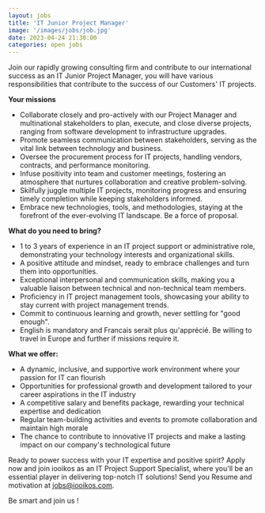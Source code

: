 ```yaml
---
layout: jobs
title: 'IT Junior Project Manager'
image: '/images/jobs/job.jpg'
date: 2023-04-24 21:30:00
categories: open jobs
---
```


Join our rapidly growing consulting firm and contribute to our international success as an IT Junior Project Manager, you will have various responsibilities that contribute to the success of our Customers' IT projects.

**Your missions**

* Collaborate closely and pro-actively with our Project Manager and multinational stakeholders to plan, execute, and close diverse projects, ranging from software development to infrastructure upgrades.
* Promote seamless communication between stakeholders, serving as the vital link between technology and business.
* Oversee the procurement process for IT projects, handling vendors, contracts, and performance monitoring.
* Infuse positivity into team and customer meetings, fostering an atmosphere that nurtures collaboration and creative problem-solving.
* Skilfully juggle multiple IT projects, monitoring progress and ensuring timely completion while keeping stakeholders informed.
* Embrace new technologies, tools, and methodologies, staying at the forefront of the ever-evolving IT landscape. Be a force of proposal.

**What do you need to bring?**

* 1 to 3 years of experience in an IT project support or administrative role, demonstrating your technology interests and organizational skills.
* A positive attitude and mindset, ready to embrace challenges and turn them into opportunities.
* Exceptional interpersonal and communication skills, making you a valuable liaison between technical and non-technical team members.
* Proficiency in IT project management tools, showcasing your ability to stay current with project management trends.
* Commit to continuous learning and growth, never settling for "good enough".
* English is mandatory and Francais serait plus qu'apprécié. Be willing to travel in Europe and further if missions require it.

**What we offer:**

* A dynamic, inclusive, and supportive work environment where your passion for IT can flourish
* Opportunities for professional growth and development tailored to your career aspirations in the IT industry
* A competitive salary and benefits package, rewarding your technical expertise and dedication
* Regular team-building activities and events to promote collaboration and maintain high morale
* The chance to contribute to innovative IT projects and make a lasting impact on our company's technological future

Ready to power success with your IT expertise and positive spirit? Apply now and join iooikos as an IT Project Support Specialist, where you'll be an essential player in delivering top-notch IT solutions! Send you Resume and motivation at [jobs@iooikos.com](mailto:jobs@iooikos.com).

Be smart and join us !